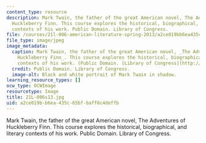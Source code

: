 ```yaml
---
content_type: resource
description: Mark Twain, the father of the great American novel, The Adventures of
  Huckleberry Finn. This course explores the historical, biographical, and literary
  contexts of his work. Public Domain. Library of Congress.
file: /courses/21l-006-american-literature-spring-2013/a2ce019bb6ea435c65bfbaff8c4deffb_21L-006s13.jpg
file_type: image/jpeg
image_metadata:
  caption: Mark Twain, the father of the great American novel, _The Adventures of
    Huckleberry Finn_. This course explores the historical, biographical, and literary
    contexts of his work. (Public Domain. [Library of Congress](http://www.loc.gov/rr/print/list/235_pot.html).)
  credit: Public Domain. Library of Congress.
  image-alt: Black and white portrait of Mark Twain in shadow.
learning_resource_types: []
ocw_type: OCWImage
resourcetype: Image
title: 21L-006s13.jpg
uid: a2ce019b-b6ea-435c-65bf-baff8c4deffb
---
```

Mark Twain, the father of the great American novel, The Adventures of Huckleberry Finn. This course explores the historical, biographical, and literary contexts of his work. Public Domain. Library of Congress.

